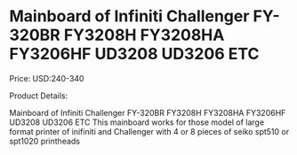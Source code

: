 # Mainboard of Infiniti Challenger FY-320BR FY3208H FY3208HA FY3206HF UD3208 UD3206 ETC

Price: USD:240-340

Product Details:

Mainboard of Infiniti Challenger FY-320BR FY3208H FY3208HA FY3206HF UD3208 UD3206 ETC
This mainboard works for those model of large format printer of inifiniti and Challenger with 4 or 8 pieces of seiko spt510 or spt1020 printheads